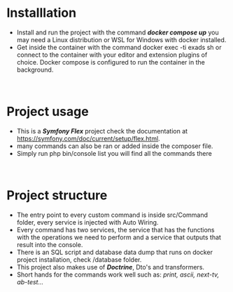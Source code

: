 # Installlation

* Install and run the project with the command ***docker compose up*** you may need a Linux distribution or WSL for Windows with docker installed.
* Get inside the container with the command docker exec -ti exads sh or connect to the container with your editor and extension plugins of choice.
Docker compose is configured to run the container in the background.

<br>

# Project usage
* This is a ***Symfony Flex*** project check the documentation at https://symfony.com/doc/current/setup/flex.html. 
* many commands can also be ran or added inside the composer file.
* Simply run php bin/console list you will find all the commands there

<br>


# Project structure
* The entry point to every custom command is inside src/Command folder, every service is injected with Auto Wiring.
* Every command has two services, the service that has the functions with the operations we need to perform and a service that outputs that result into the console.
* There is an SQL script and database data dump that runs on docker project installation, check /database folder.
* This project also makes use of ***Doctrine***, Dto's and transformers.
* Short hands for the commands work well such as:  _print, ascii, next-tv, ab-test..._ 
